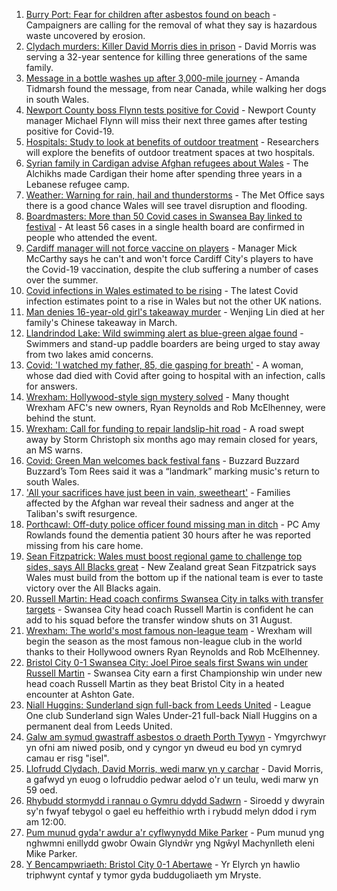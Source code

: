 1. [Burry Port: Fear for children after asbestos found on beach](https://www.bbc.co.uk/news/uk-wales-58144670) - Campaigners are calling for the removal of what they say is hazardous waste uncovered by erosion.
2. [Clydach murders: Killer David Morris dies in prison](https://www.bbc.co.uk/news/uk-wales-58285620) - David Morris was serving a 32-year sentence for killing three generations of the same family.
3. [Message in a bottle washes up after 3,000-mile journey](https://www.bbc.co.uk/news/uk-wales-58282975) - Amanda Tidmarsh found the message, from near Canada, while walking her dogs in south Wales.
4. [Newport County boss Flynn tests positive for Covid](https://www.bbc.co.uk/sport/football/58285434) - Newport County manager Michael Flynn will miss their next three games after testing positive for Covid-19.
5. [Hospitals: Study to look at benefits of outdoor treatment](https://www.bbc.co.uk/news/uk-wales-58281012) - Researchers will explore the benefits of outdoor treatment spaces at two hospitals.
6. [Syrian family in Cardigan advise Afghan refugees about Wales](https://www.bbc.co.uk/news/uk-wales-58285615) - The Alchikhs made Cardigan their home after spending three years in a Lebanese refugee camp.
7. [Weather: Warning for rain, hail and thunderstorms](https://www.bbc.co.uk/news/uk-wales-58279099) - The Met Office says there is a good chance Wales will see travel disruption and flooding.
8. [Boardmasters: More than 50 Covid cases in Swansea Bay linked to festival](https://www.bbc.co.uk/news/uk-wales-58275495) - At least 56 cases in a single health board are confirmed in people who attended the event.
9. [Cardiff manager will not force vaccine on players](https://www.bbc.co.uk/sport/football/58279616) - Manager Mick McCarthy says he can't and won't force Cardiff City's players to have the Covid-19 vaccination, despite the club suffering a number of cases over the summer.
10. [Covid infections in Wales estimated to be rising](https://www.bbc.co.uk/news/uk-wales-58280710) - The latest Covid infection estimates point to a rise in Wales but not the other UK nations.
11. [Man denies 16-year-old girl's takeaway murder](https://www.bbc.co.uk/news/uk-wales-58278348) - Wenjing Lin died at her family's Chinese takeaway in March.
12. [Llandrindod Lake: Wild swimming alert as blue-green algae found](https://www.bbc.co.uk/news/uk-wales-58278354) - Swimmers and stand-up paddle boarders are being urged to stay away from two lakes amid concerns.
13. [Covid: 'I watched my father, 85, die gasping for breath'](https://www.bbc.co.uk/news/uk-wales-58278351) - A woman, whose dad died with Covid after going to hospital with an infection, calls for answers.
14. [Wrexham: Hollywood-style sign mystery solved](https://www.bbc.co.uk/news/uk-wales-58281233) - Many thought Wrexham AFC's new owners, Ryan Reynolds and Rob McElhenney, were behind the stunt.
15. [Wrexham: Call for funding to repair landslip-hit road](https://www.bbc.co.uk/news/uk-wales-58275493) - A road swept away by Storm Christoph six months ago may remain closed for years, an MS warns.
16. [Covid: Green Man welcomes back festival fans](https://www.bbc.co.uk/news/uk-wales-58275958) - Buzzard Buzzard Buzzard’s Tom Rees said it was a “landmark” marking music's return to south Wales.
17. ['All your sacrifices have just been in vain, sweetheart'](https://www.bbc.co.uk/news/uk-58267755) - Families affected by the Afghan war reveal their sadness and anger at the Taliban's swift resurgence.
18. [Porthcawl: Off-duty police officer found missing man in ditch](https://www.bbc.co.uk/news/uk-wales-58262831) - PC Amy Rowlands found the dementia patient 30 hours after he was reported missing from his care home.
19. [Sean Fitzpatrick: Wales must boost regional game to challenge top sides, says All Blacks great](https://www.bbc.co.uk/sport/rugby-union/58271324) - New Zealand great Sean Fitzpatrick says Wales must build from the bottom up if the national team is ever to taste victory over the All Blacks again.
20. [Russell Martin: Head coach confirms Swansea City in talks with transfer targets](https://www.bbc.co.uk/sport/football/58288405) - Swansea City head coach Russell Martin is confident he can add to his squad before the transfer window shuts on 31 August.
21. [Wrexham: The world's most famous non-league team](https://www.bbc.co.uk/sport/football/58232725) - Wrexham will begin the season as the most famous non-league club in the world thanks to their Hollywood owners Ryan Reynolds and Rob McElhenney.
22. [Bristol City 0-1 Swansea City: Joel Piroe seals first Swans win under Russell Martin](https://www.bbc.co.uk/sport/football/58196357) - Swansea City earn a first Championship win under new head coach Russell Martin as they beat Bristol City in a heated encounter at Ashton Gate.
23. [Niall Huggins: Sunderland sign full-back from Leeds United](https://www.bbc.co.uk/sport/football/58286991) - League One club Sunderland sign Wales Under-21 full-back Niall Huggins on a permanent deal from Leeds United.
24. [Galw am symud gwastraff asbestos o draeth Porth Tywyn](https://www.bbc.co.uk/newyddion/58280824) - Ymgyrchwyr yn ofni am niwed posib, ond y cyngor yn dweud eu bod yn cymryd camau er risg "isel".
25. [Llofrudd Clydach, David Morris, wedi marw yn y carchar](https://www.bbc.co.uk/newyddion/58268290) - David Morris, a gafwyd yn euog o lofruddio pedwar aelod o'r un teulu, wedi marw yn 59 oed.
26. [Rhybudd stormydd i rannau o Gymru ddydd Sadwrn](https://www.bbc.co.uk/newyddion/58282643) - Siroedd y dwyrain sy'n fwyaf tebygol o gael eu heffeithio wrth i rybudd melyn ddod i rym am 12:00.
27. [Pum munud gyda'r awdur a'r cyflwynydd Mike Parker](https://www.bbc.co.uk/newyddion/58282366) - Pum munud yng nghwmni enillydd gwobr Owain Glyndŵr yng Ngŵyl Machynlleth eleni Mike Parker.
28. [Y Bencampwriaeth: Bristol City 0-1 Abertawe](https://www.bbc.co.uk/newyddion/58287366) - Yr Elyrch yn hawlio triphwynt cyntaf y tymor gyda buddugoliaeth ym Mryste.
